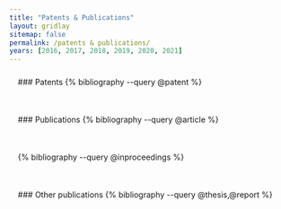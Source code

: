 ```yaml
---
title: "Patents & Publications"
layout: gridlay
sitemap: false
permalink: /patents & publications/
years: [2016, 2017, 2018, 2019, 2020, 2021]
---
```


<style>
.jumbotron{
    padding:3%;
    padding-bottom:10px;
    padding-top:10px;
    margin-top:10px;
    margin-bottom:30px;
}
</style>

<div class="jumbotron">
### Patents
{% bibliography --query @patent %}
</div>

<div class="jumbotron">
### Publications
{% bibliography --query @article %}
</div>


<div class="jumbotron">
{% bibliography --query @inproceedings %}
</div>

<div class="jumbotron">
### Other publications
{% bibliography --query @thesis,@report %}
</div>


